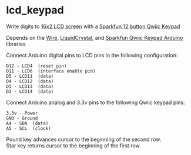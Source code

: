 # lcd_keypad
Write digits to [16x2 LCD screen](https://www.sparkfun.com/products/255) with a [Sparkfun 12 button Qwiic Keypad](https://www.sparkfun.com/products/15290)
  
Depends on the [Wire](https://www.arduino.cc/en/reference/wire), [LiquidCrystal](https://www.arduino.cc/en/Reference/LiquidCrystal), and [Sparkfun Qwiic Keypad Arduino](https://learn.sparkfun.com/tutorials/qwiic-keypad-hookup-guide/arduino-library) libraries
  
Connect Arduino digital pins to LCD pins in the following configuration:
```
D12 - LCD4  (reset pin)   
D11 - LCD6  (interface enable pin)  
D5 - LCD11  (data)  
D4 - LCD12  (data)  
D3 - LCD13  (data)  
D2 - LCD14  (data)  
```
Connect Arduino analog and 3.3v pins to the following Qwiic keypad pins:
```
3.3v - Power  
GND - Ground  
A4 - SDA  (data)  
A5 - SCL  (clock)
```
Pound key advances cursor to the beginning of the second row.  
Star key returns cursor to the beginning of the first row.
